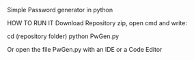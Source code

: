 Simple Password generator in python

HOW TO RUN IT
Download Repository zip, open cmd and write:

cd (repository folder)
python PwGen.py

Or open the file PwGen.py with an IDE or a Code Editor
